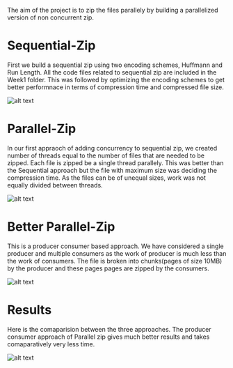 The aim of the project is to zip the files parallely by building a parallelized version of non concurrent zip.
# Sequential-Zip
First we build a sequential zip using two encoding schemes, Huffmann and Run Length. All the code files related to sequential zip are included in the Week1 folder. 
This was followed by optimizing the encoding schemes to get better performnace in terms of compression time and compressed file size.

![alt text](https://drive.google.com/uc?export=view&id=1BKiDVV7WW3lvMr8sCtwONoIEyRCnLjhc)

# Parallel-Zip
In our first appraoch of adding concurrency to sequential zip, we created number of threads equal to the number of files that are needed to be zipped. Each file is zipped be a single thread parallely. This was better than the Sequential approach but the file with maximum size was deciding the compression time. As the files can be of unequal sizes, work was not equally divided between threads. 

![alt text](https://drive.google.com/uc?export=view&id=1OCBYqB6Gz7mM2IbEgnY6NDqGSLH6Fn_S)

# Better Parallel-Zip
This is a producer consumer based approach. We have considered a single producer and multiple consumers as the work of producer is much less than the work of consumers.
The file is broken into chunks(pages of size 10MB) by the producer and these pages pages are zipped by the consumers.

![alt text](https://drive.google.com/uc?export=view&id=1sJVWQPRXGkyDXMQ6nMWxvZgc9crkPzn4)

# Results
Here is the comaparision between the three approaches. The producer consumer approach of Parallel zip gives much better results and takes comaparatively very less time.

![alt text](https://drive.google.com/uc?export=view&id=1AXYSHSz5EwBV5i4TRODA5u_EhnX_tkCB)


